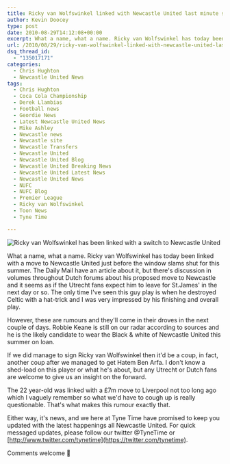 ```yaml
---
title: Ricky van Wolfswinkel linked with Newcastle United last minute switch
author: Kevin Doocey
type: post
date: 2010-08-29T14:12:08+00:00
excerpt: What a name, what a name. Ricky van Wolfswinkel has today been linked with a move to Newcastle United just before the window ..
url: /2010/08/29/ricky-van-wolfswinkel-linked-with-newcastle-united-last-minute-switch/
dsq_thread_id:
  - "135017171"
categories:
  - Chris Hughton
  - Newcastle United News
tags:
  - Chris Hughton
  - Coca Cola Championship
  - Derek Llambias
  - Football news
  - Geordie News
  - Latest Newcastle United News
  - Mike Ashley
  - Newcastle news
  - Newcastle site
  - Newcastle Transfers
  - Newcastle United
  - Newcastle United Blog
  - Newcastle United Breaking News
  - Newcastle United Latest News
  - Newcastle United News
  - NUFC
  - NUFC Blog
  - Premier League
  - Ricky van Wolfswinkel
  - Toon News
  - Tyne Time

---
```

![Ricky van Wolfswinkel has been linked with a switch to Newcastle United](http://www.voetbalplus.nl/online/iCMS/admin/inhoud/upload_afbeeldingen/Vitesse/Ricky_VanWolfswinkel_Claudemir.gif "Ricky van Wolfswinkel")

What a name, what a name. Ricky van Wolfswinkel has today been linked with a move to Newcastle United just before the window slams shut for this summer. The Daily Mail have an article about it, but there's discussion in volumes throughout Dutch forums about his proposed move to Newcastle and it seems as if the Utrecht fans expect him to leave for St.James' in  the next day or so. The only time I've seen this guy play is when he destroyed Celtic with a hat-trick and I was very impressed by his finishing and overall play.

However, these are rumours and they'll come in their droves in the next couple of days. Robbie Keane is still on our radar according to sources and he is the likely candidate to wear the Black & white of Newcastle United this summer on loan.

If we did manage to sign Ricky van Wolfswinkel then it'd be a coup, in fact, another coup after we managed to get Hatem Ben Arfa. I don't know a shed-load on this player or what he's about, but any Utrecht or Dutch fans are welcome to give us an insight on the forward.

The 22 year-old was linked with a £7m move to Liverpool not too long ago which I vaguely remember so what we'd have to cough up is really questionable. That's what makes this rumour exactly that.

Either way, it's news, and we here at Tyne Time have promised to keep you updated with the latest happenings all Newcastle United. For quick messaged updates, please follow our twitter @TyneTime or [http://www.twitter.com/tynetime](https://twitter.com/tynetime).

Comments welcome 🙂
